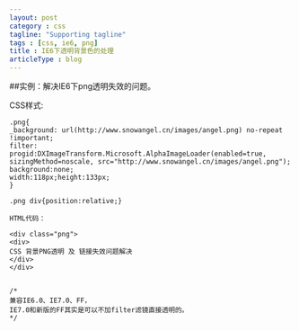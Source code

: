 ```yaml
---
layout: post
category : css
tagline: "Supporting tagline"
tags : [css, ie6, png]
title : IE6下透明背景色的处理
articleType : blog
---
```



##实例：解决IE6下png透明失效的问题。

CSS样式:

    .png{
    _background: url(http://www.snowangel.cn/images/angel.png) no-repeat !important;
    filter: progid:DXImageTransform.Microsoft.AlphaImageLoader(enabled=true, sizingMethod=noscale, src="http://www.snowangel.cn/images/angel.png");
    background:none;
    width:118px;height:133px;
    }

    .png div{position:relative;}

    HTML代码：

    <div class="png">
    <div>
    CSS 背景PNG透明 及 链接失效问题解决
    </div>
    </div>


    /*
    兼容IE6.0、IE7.0、FF，
    IE7.0和新版的FF其实是可以不加filter滤镜直接透明的。
    */

